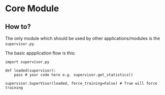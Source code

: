 # Core Module

## How to?
The only module which should be used by other applications/modules is the `supervisor.py`. 

The basic appplication flow is this:

```
import supervisor.py

def loaded(supervisor): 
    pass # your code here e.g. supervisor.get_statistics()

supervisor.SuperVisor(loaded, force_training=False) # True will force training
```